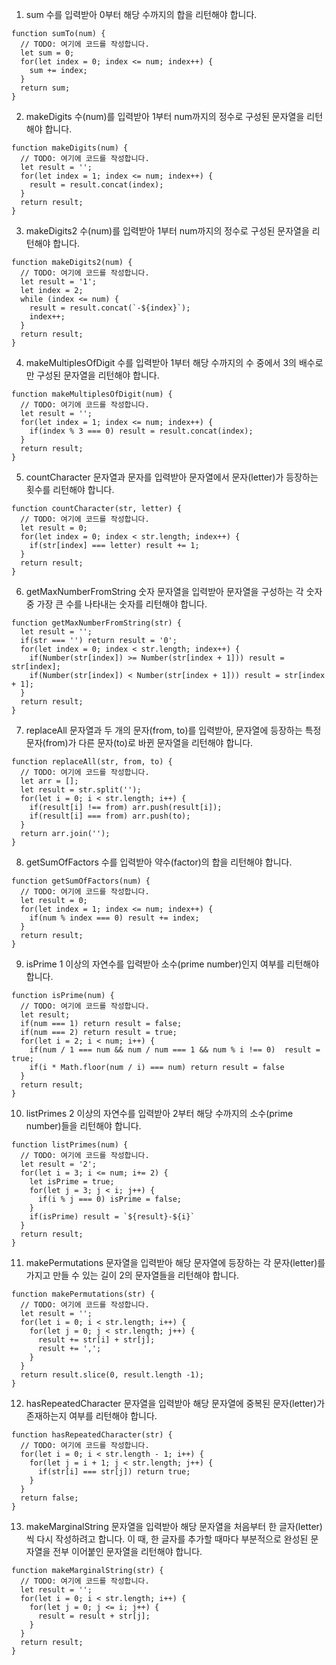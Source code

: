 1. sum
수를 입력받아 0부터 해당 수까지의 합을 리턴해야 합니다.

```
function sumTo(num) {
  // TODO: 여기에 코드를 작성합니다.
  let sum = 0;
  for(let index = 0; index <= num; index++) {
    sum += index;
  }
  return sum;
}
```

2. makeDigits
수(num)를 입력받아 1부터 num까지의 정수로 구성된 문자열을 리턴해야 합니다.

```
function makeDigits(num) {
  // TODO: 여기에 코드를 작성합니다.
  let result = '';
  for(let index = 1; index <= num; index++) {
    result = result.concat(index);
  }
  return result;
}
```

3. makeDigits2
수(num)를 입력받아 1부터 num까지의 정수로 구성된 문자열을 리턴해야 합니다.

```
function makeDigits2(num) {
  // TODO: 여기에 코드를 작성합니다.
  let result = '1';
  let index = 2;
  while (index <= num) {
    result = result.concat(`-${index}`);
    index++;
  }
  return result;
}
```

4. makeMultiplesOfDigit
수를 입력받아 1부터 해당 수까지의 수 중에서 3의 배수로만 구성된 문자열을 리턴해야 합니다.


```
function makeMultiplesOfDigit(num) {
  // TODO: 여기에 코드를 작성합니다.
  let result = '';
  for(let index = 1; index <= num; index++) {
    if(index % 3 === 0) result = result.concat(index);
  }
  return result;
}

```

5. countCharacter
문자열과 문자를 입력받아 문자열에서 문자(letter)가 등장하는 횟수를 리턴해야 합니다.

```
function countCharacter(str, letter) {
  // TODO: 여기에 코드를 작성합니다.
  let result = 0;
  for(let index = 0; index < str.length; index++) {
    if(str[index] === letter) result += 1;
  }
  return result;
}

```

6. getMaxNumberFromString
숫자 문자열을 입력받아 문자열을 구성하는 각 숫자 중 가장 큰 수를 나타내는 숫자를 리턴해야 합니다.

```
function getMaxNumberFromString(str) {
  let result = '';
  if(str === '') return result = '0';
  for(let index = 0; index < str.length; index++) {
    if(Number(str[index]) >= Number(str[index + 1])) result = str[index];
    if(Number(str[index]) < Number(str[index + 1])) result = str[index + 1];
  }
  return result;
}

```

7. replaceAll
문자열과 두 개의 문자(from, to)를 입력받아, 문자열에 등장하는 특정 문자(from)가 다른 문자(to)로 바뀐 문자열을 리턴해야 합니다.

```
function replaceAll(str, from, to) {
  // TODO: 여기에 코드를 작성합니다.
  let arr = [];
  let result = str.split('');
  for(let i = 0; i < str.length; i++) {
    if(result[i] !== from) arr.push(result[i]); 
    if(result[i] === from) arr.push(to);
  }
  return arr.join('');
}

```

8. getSumOfFactors
수를 입력받아 약수(factor)의 합을 리턴해야 합니다.

```
function getSumOfFactors(num) {
  // TODO: 여기에 코드를 작성합니다.
  let result = 0;
  for(let index = 1; index <= num; index++) {
    if(num % index === 0) result += index;
  }
  return result;
}

```

9. isPrime
1 이상의 자연수를 입력받아 소수(prime number)인지 여부를 리턴해야 합니다.

```
function isPrime(num) {
  // TODO: 여기에 코드를 작성합니다.
  let result;
  if(num === 1) return result = false;
  if(num === 2) return result = true;
  for(let i = 2; i < num; i++) {
    if(num / 1 === num && num / num === 1 && num % i !== 0)  result = true;
    if(i * Math.floor(num / i) === num) return result = false
  }
  return result;
}
```

10. listPrimes
2 이상의 자연수를 입력받아 2부터 해당 수까지의 소수(prime number)들을 리턴해야 합니다.

```
function listPrimes(num) {
  // TODO: 여기에 코드를 작성합니다.
  let result = '2';
  for(let i = 3; i <= num; i+= 2) {
    let isPrime = true;
    for(let j = 3; j < i; j++) {
      if(i % j === 0) isPrime = false;
    }
    if(isPrime) result = `${result}-${i}`
  }
  return result;
}
```

11. makePermutations
문자열을 입력받아 해당 문자열에 등장하는 각 문자(letter)를 가지고 만들 수 있는 길이 2의 문자열들을 리턴해야 합니다.

```
function makePermutations(str) {
  // TODO: 여기에 코드를 작성합니다.
  let result = '';
  for(let i = 0; i < str.length; i++) {
    for(let j = 0; j < str.length; j++) {
      result += str[i] + str[j];
      result += ',';
    }
  }
  return result.slice(0, result.length -1);
}

```

12. hasRepeatedCharacter
문자열을 입력받아 해당 문자열에 중복된 문자(letter)가 존재하는지 여부를 리턴해야 합니다.

```
function hasRepeatedCharacter(str) {
  // TODO: 여기에 코드를 작성합니다.
  for(let i = 0; i < str.length - 1; i++) {
    for(let j = i + 1; j < str.length; j++) {
      if(str[i] === str[j]) return true;
    }
  }
  return false;
}
```

13. makeMarginalString
문자열을 입력받아 해당 문자열을 처음부터 한 글자(letter)씩 다시 작성하려고 합니다. 이 때, 한 글자를 추가할 때마다 부분적으로 완성된 문자열을 전부 이어붙인 문자열을 리턴해야 합니다.

```
function makeMarginalString(str) {
  // TODO: 여기에 코드를 작성합니다.
  let result = '';
  for(let i = 0; i < str.length; i++) {
    for(let j = 0; j <= i; j++) {
      result = result + str[j];
    }
  }
  return result;
}

```